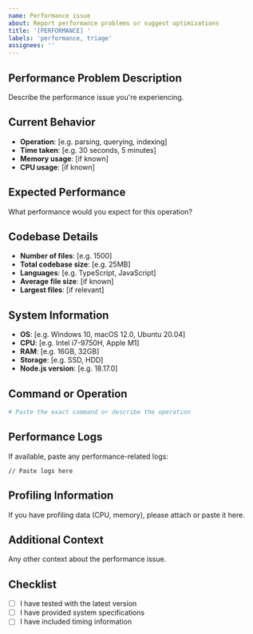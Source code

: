 ```yaml
---
name: Performance issue
about: Report performance problems or suggest optimizations
title: '[PERFORMANCE] '
labels: 'performance, triage'
assignees: ''
---
```


## Performance Problem Description
Describe the performance issue you're experiencing.

## Current Behavior
- **Operation**: [e.g. parsing, querying, indexing]
- **Time taken**: [e.g. 30 seconds, 5 minutes]
- **Memory usage**: [if known]
- **CPU usage**: [if known]

## Expected Performance
What performance would you expect for this operation?

## Codebase Details
- **Number of files**: [e.g. 1500]
- **Total codebase size**: [e.g. 25MB]
- **Languages**: [e.g. TypeScript, JavaScript]
- **Average file size**: [if known]
- **Largest files**: [if relevant]

## System Information
- **OS**: [e.g. Windows 10, macOS 12.0, Ubuntu 20.04]
- **CPU**: [e.g. Intel i7-9750H, Apple M1]
- **RAM**: [e.g. 16GB, 32GB]
- **Storage**: [e.g. SSD, HDD]
- **Node.js version**: [e.g. 18.17.0]

## Command or Operation
```bash
# Paste the exact command or describe the operation
```

## Performance Logs
If available, paste any performance-related logs:
```
// Paste logs here
```

## Profiling Information
If you have profiling data (CPU, memory), please attach or paste it here.

## Additional Context
Any other context about the performance issue.

## Checklist
- [ ] I have tested with the latest version
- [ ] I have provided system specifications
- [ ] I have included timing information